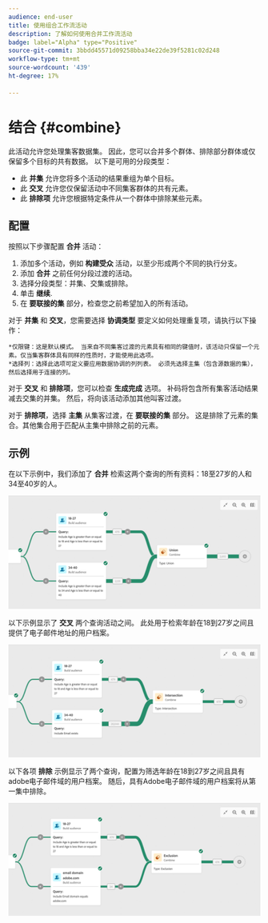 ```yaml
---
audience: end-user
title: 使用组合工作流活动
description: 了解如何使用合并工作流活动
badge: label="Alpha" type="Positive"
source-git-commit: 3bbdd45571d09258bba34e22de39f5281c02d248
workflow-type: tm+mt
source-wordcount: '439'
ht-degree: 17%

---
```



# 结合 {#combine}

此活动允许您处理集客数据集。 因此，您可以合并多个群体、排除部分群体或仅保留多个目标的共有数据。 以下是可用的分段类型：

<!--
The **Combine** activity can be placed after any other activity, but not at the beginning of the workflow. Any activity can be placed after the **Combine**.
-->

* 此 **并集** 允许您将多个活动的结果重组为单个目标。
* 此 **交叉** 允许您仅保留活动中不同集客群体的共有元素。
* 此 **排除项** 允许您根据特定条件从一个群体中排除某些元素。

## 配置

按照以下步骤配置 **合并** 活动：

1. 添加多个活动，例如 **构建受众** 活动，以至少形成两个不同的执行分支。
1. 添加 **合并** 之前任何分段过渡的活动。
1. 选择分段类型：并集、交集或排除。
1. 单击 **继续**.
1. 在 **要联接的集** 部分，检查您之前希望加入的所有活动。

对于 **并集** 和 **交叉**，您需要选择 **协调类型** 要定义如何处理重复项，请执行以下操作：

    *仅限键：这是默认模式。 当来自不同集客过渡的元素具有相同的键值时，该活动只保留一个元素。仅当集客群体具有同样的性质时，才能使用此选项。
    *选择列：选择此选项可定义要应用数据协调的列列表。 必须先选择主集（包含源数据的集），然后选择用于连接的列。

对于 **交叉** 和 **排除项**，您可以检查 **生成完成** 选项。 补码将包含所有集客活动结果减去交集的并集。 然后，将向该活动添加其他叫客过渡。

对于 **排除项**，选择 **主集** 从集客过渡，在 **要联接的集** 部分。 这是排除了元素的集合。其他集合用于匹配从主集中排除之前的元素。

## 示例

在以下示例中，我们添加了 **合并** 检索这两个查询的所有资料：18至27岁的人和34至40岁的人。

![](../assets/workflow-union-example.png)

以下示例显示了 **交叉** 两个查询活动之间。 此处用于检索年龄在18到27岁之间且提供了电子邮件地址的用户档案。

![](../assets/workflow-intersection-example.png)

以下各项 **排除** 示例显示了两个查询，配置为筛选年龄在18到27岁之间且具有adobe电子邮件域的用户档案。 随后，具有Adobe电子邮件域的用户档案将从第一集中排除。

![](../assets/workflow-exclusion-example.png)





